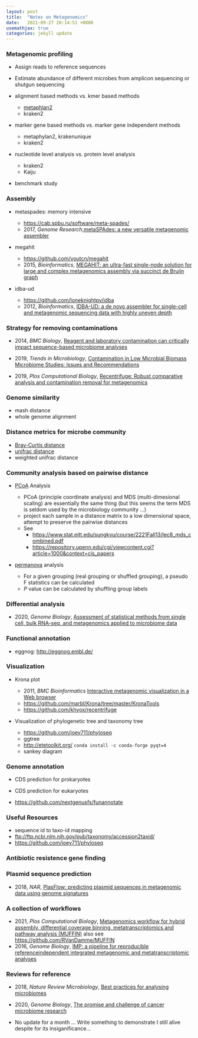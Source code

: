 ```yaml
---
layout: post
title:  "Notes on Metagenomics"
date:   2021-09-27 20:14:51 +0800
usemathjax: true
categories: jekyll update
---
```


### Metagenomic profiling

- Assign reads to reference sequences
- Estimate abundance of different microbes from amplicon sequencing or shutgun sequencing

- alignment based methods vs. kmer based methods
  - [metaphlan2](https://huttenhower.sph.harvard.edu/metaphlan2/)
  - kraken2

- marker gene based methods vs. marker gene independent methods
  - metaphylan2, krakenunique
  - kraken2

- nucleotide level analysis vs. protein level analysis
  - kraken2
  - Kaiju

- benchmark study
  

### Assembly

- metaspades: memory intensive
  - <https://cab.spbu.ru/software/meta-spades/>
  - 2017, *Genome Research*,[metaSPAdes: a new versatile metagenomic assembler](https://genome.cshlp.org/content/27/5/824.long)

- megahit
  - <https://github.com/voutcn/megahit>
  - 2015, *Bioinformatics*, [MEGAHIT: an ultra-fast single-node solution for large and complex metagenomics assembly via succinct de Bruijn graph](https://academic.oup.com/bioinformatics/article/31/10/1674/177884)

- idba-ud
  - <https://github.com/loneknightpy/idba>
  - 2012, *Bioinformatics*, [IDBA-UD: a de novo assembler for single-cell and metagenomic sequencing data with highly uneven depth](https://academic.oup.com/bioinformatics/article/28/11/1420/266973)



### Strategy for removing contaminations

- 2014, *BMC Biology*, [Reagent and laboratory contamination can critically impact sequence-based microbiome analyses](https://bmcbiol.biomedcentral.com/articles/10.1186/s12915-014-0087-z)

- 2019, *Trends in Microbiology*, [Contamination in Low Microbial Biomass Microbiome Studies: Issues and Recommendations](https://www.sciencedirect.com/science/article/pii/S0966842X18302531)

- 2019, *Plos Computational Biology*, [Recentrifuge: Robust comparative analysis and contamination removal for metagenomics](https://journals.plos.org/ploscompbiol/article?id=10.1371/journal.pcbi.1006967)


### Genome similarity

- mash distance
- whole genome alignment


### Distance metrics for microbe community
- [Bray-Curtis distance](https://en.wikipedia.org/wiki/Bray%E2%80%93Curtis_dissimilarity)
- [unifrac distance](https://en.wikipedia.org/wiki/UniFrac)
- weighted unifrac distance


### Community analysis based on pairwise distance

- [PCoA](https://en.wikipedia.org/wiki/Multidimensional_scaling) Analysis 
  - PCoA (principle coordinate analysis) and MDS (multi-dimesional scaling) are essentially the same thing (but this seems the term MDS is seldom used by the microbiology community ...)
  - project each sample in a distance matrix to a low dimensional space, attempt to preserve the pairwise distances
  - See 
    - <https://www.stat.pitt.edu/sungkyu/course/2221Fall13/lec8_mds_combined.pdf>
    - <https://repository.upenn.edu/cgi/viewcontent.cgi?article=1000&context=cis_papers>

- [permanova](https://en.wikipedia.org/wiki/Permutational_analysis_of_variance) analysis
  - For a given grouping (real grouping or shuffled grouping), a pseudo F statistics can be calculated
  - *P* value can be calculated by shuffling group labels 

### Differential analysis
- 2020, *Genome Biology*, [Assessment of statistical methods from single cell, bulk RNA-seq, and metagenomics applied to microbiome data](https://genomebiology.biomedcentral.com/articles/10.1186/s13059-020-02104-1)

### Functional annotation
- eggnog: <http://eggnog.embl.de/>


### Visualization

- Krona plot
  - 2011, *BMC Bioinformatics* [Interactive metagenomic visualization in a Web browser](https://bmcbioinformatics.biomedcentral.com/articles/10.1186/1471-2105-12-385)
  - <https://github.com/marbl/Krona/tree/master/KronaTools>
  - <https://github.com/khyox/recentrifuge>


- Visualization of phylogenetic tree and taxonomy tree
  - <https://github.com/joey711/phyloseq>
  - ggtree
  - <http://etetoolkit.org/>
    ```conda install -c conda-forge pyqt=4```
  - sankey diagram


### Genome annotation
- CDS prediction for prokaryotes
- CDS prediction for eukaryotes

- <https://github.com/nextgenusfs/funannotate>

### Useful Resources
- sequence id to taxo-id mapping
- <ftp://ftp.ncbi.nlm.nih.gov/pub/taxonomy/accession2taxid/>
- <https://github.com/joey711/phyloseq>


### Antibiotic resistence gene finding


### Plasmid sequence prediction

- 2018, *NAR*, [PlasFlow: predicting plasmid sequences in metagenomic data using genome signatures](https://academic.oup.com/nar/article/46/6/e35/4807335)


### A collection of workflows
- 2021, *Plos Computational Biology*, [Metagenomics workflow for hybrid assembly, differential coverage binning, metatranscriptomics and pathway analysis (MUFFIN)](https://journals.plos.org/ploscompbiol/article?id=10.1371/journal.pcbi.1008716) also see <https://github.com/RVanDamme/MUFFIN>
- 2016, *Genome Biology*, [IMP: a pipeline for reproducible referenceindependent integrated metagenomic and metatranscriptomic analyses](https://genomebiology.biomedcentral.com/articles/10.1186/s13059-016-1116-8)

### Reviews for reference
- 2018, *Nature Review Microbiology*, [Best practices for analysing microbiomes](https://www.nature.com/articles/s41579-018-0029-9)

- 2020, *Genome Biology*, [The promise and challenge of cancer microbiome research](https://genomebiology.biomedcentral.com/articles/10.1186/s13059-020-02037-9)



- No update for a month ... Write something to demonstrate I still alive despite for its insiganificance...



